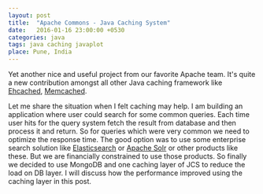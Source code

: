 ```yaml
---
layout: post
title:  "Apache Commons - Java Caching System"
date:   2016-01-16 23:00:00 +0530
categories: java
tags: java caching javaplot
place: Pune, India
---
```


Yet another nice and useful project from our favorite Apache team. It's quite a new contribution amongst all other Java caching framework like [Ehcached](http://www.ehcache.org/), [Memcached](http://memcached.org/).

Let me share the situation when I felt caching may help. I am building an application where user could search for some common queries. Each time user hits for the query system fetch the result from database and then process it and return. So for queries which were very common we need to optimize the response time. The good option was to use some enterprise search solution like [Elasticsearch](https://www.elastic.co/products/elasticsearch) or [Apache Solr](http://lucene.apache.org/solr/) or other products like these. But we are financially constrained to use those products. So finally we decided to use MongoDB and one caching layer of JCS to reduce the load on DB layer. I will discuss how the performance improved using the caching layer in this post.
